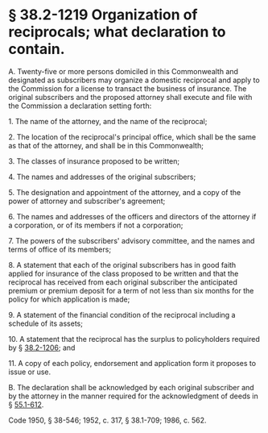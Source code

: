 # § 38.2-1219 Organization of reciprocals; what declaration to contain.

<p>A. Twenty-five or more persons domiciled in this Commonwealth and designated as subscribers may organize a domestic reciprocal and apply to the Commission for a license to transact the business of insurance. The original subscribers and the proposed attorney shall execute and file with the Commission a declaration setting forth:</p><p>1. The name of the attorney, and the name of the reciprocal;</p><p>2. The location of the reciprocal's principal office, which shall be the same as that of the attorney, and shall be in this Commonwealth;</p><p>3. The classes of insurance proposed to be written;</p><p>4. The names and addresses of the original subscribers;</p><p>5. The designation and appointment of the attorney, and a copy of the power of attorney and subscriber's agreement;</p><p>6. The names and addresses of the officers and directors of the attorney if a corporation, or of its members if not a corporation;</p><p>7. The powers of the subscribers' advisory committee, and the names and terms of office of its members;</p><p>8. A statement that each of the original subscribers has in good faith applied for insurance of the class proposed to be written and that the reciprocal has received from each original subscriber the anticipated premium or premium deposit for a term of not less than six months for the policy for which application is made;</p><p>9. A statement of the financial condition of the reciprocal including a schedule of its assets;</p><p>10. A statement that the reciprocal has the surplus to policyholders required by § <a href='/vacode/38.2-1206/'>38.2-1206</a>; and</p><p>11. A copy of each policy, endorsement and application form it proposes to issue or use.</p><p>B. The declaration shall be acknowledged by each original subscriber and by the attorney in the manner required for the acknowledgment of deeds in § <a href='/vacode/55.1-612/'>55.1-612</a>.</p><p>Code 1950, § 38-546; 1952, c. 317, § 38.1-709; 1986, c. 562.</p>